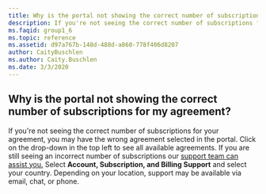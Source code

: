 ```yaml
---
title: Why is the portal not showing the correct number of subscriptions for my agreement?
description: If you're not seeing the correct number of subscriptions for your agreement, you may have the wrong agreement selected in the...
ms.faqid: group1_6
ms.topic: reference
ms.assetid: d97a767b-148d-488d-a860-778f406d8207
author: CaityBuschlen
ms.author: Caity.Buschlen
ms.date: 3/3/2020
---
```


## Why is the portal not showing the correct number of subscriptions for my agreement?

If you're not seeing the correct number of subscriptions for your agreement, you may have the wrong agreement selected in the portal. Click on the drop-down in the top left to see all available agreements. If you are still seeing an incorrect number of subscriptions our [support team can assist you.](https://visualstudio.microsoft.com/subscriptions/support/#talktous) Select **Account, Subscription, and Billing Support** and select your country. Depending on your location, support may be available via email, chat, or phone.
